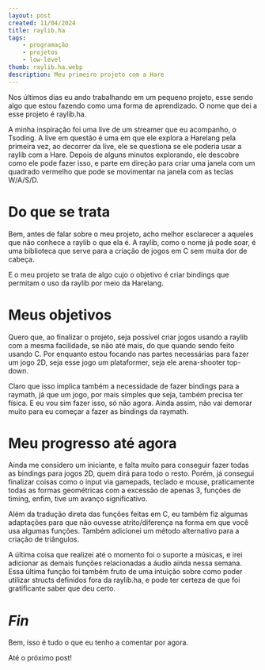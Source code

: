 ```yaml
---
layout: post
created: 11/04/2024
title: raylib.ha
tags:
    - programação
    - projetos
    - low-level
thumb: raylib.ha.webp
description: Meu primeiro projeto com a Hare
---
```

<p>Nos últimos dias eu ando trabalhando em um pequeno projeto, esse sendo algo
que estou fazendo como uma forma de aprendizado. O nome que dei a esse projeto
é raylib.ha.</p> <p>A minha inspiração foi uma live de um streamer que eu
acompanho, o Tsoding. A live em questão é uma em que ele explora a Harelang
pela primeira vez, ao decorrer da live, ele se questiona se ele poderia usar a
raylib com a Hare. Depois de alguns minutos explorando, ele descobre como ele
pode fazer isso, e parte em direção para criar uma janela com um quadrado
vermelho que pode se movimentar na janela com as teclas W/A/S/D.</p> <h1>Do que
se trata</h1> <p>Bem, antes de falar sobre o meu projeto, acho melhor
esclarecer a aqueles que não conhece a raylib o que ela é. A raylib, como o
nome já pode soar, é uma biblioteca que serve para a criação de jogos em C sem
muita dor de cabeça.</p> <p>E o meu projeto se trata de algo cujo o objetivo é
criar bindings que permitam o uso da raylib por meio da Harelang.</p> <h1>Meus
  objetivos</h1> <p>Quero que, ao finalizar o projeto, seja possível criar
jogos usando a raylib com a mesma facilidade, se não até mais, do que quando
sendo feito usando C. Por enquanto estou focando nas partes necessárias para
fazer um jogo 2D, seja esse jogo um plataformer, seja ele arena-shooter
top-down.</p> <p>Claro que isso implica também a necessidade de fazer bindings
para a raymath, já que um jogo, por mais simples que seja, também precisa ter
física. E eu vou sim fazer isso, só não agora. Ainda assim, não vai demorar
muito para eu começar a fazer as bindings da raymath.</p> <h1>Meu progresso até
agora</h1> <p>Ainda me considero um iniciante, e falta muito para conseguir
fazer todas as bindings para jogos 2D, quem dirá para todo o resto. Porém, já
consegui finalizar coisas como o input via gamepads, teclado e mouse,
praticamente todas as formas geométricas com a excessão de apenas 3, funções de
timing, enfim, tive um avanço significativo.</p> <p>Além da tradução direta das
funções feitas em C, eu também fiz algumas adaptações para que não ouvesse
atrito/diferença na forma em que você usa algumas funções. Também adicionei um
método alternativo para a criação de triângulos.</p> <p>A última coisa que
realizei até o momento foi o suporte a músicas, e irei adicionar as demais
funções relacionadas a áudio ainda nessa semana. Essa última função foi também
fruto de uma intuição sobre como poder utilizar structs definidos fora da
raylib.ha, e pode ter certeza de que foi gratificante saber que deu certo.</p>
<h1><em>Fin</em></h1> <p>Bem, isso é tudo o que eu tenho a comentar por
agora.</p> <p>Até o próximo post!</p>
